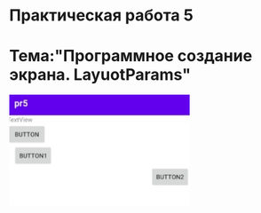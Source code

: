 Практическая работа 5
================================
Тема:"Программное создание экрана. LayuotParams"
================================
<img src="1.jpg" 
   height="200">
